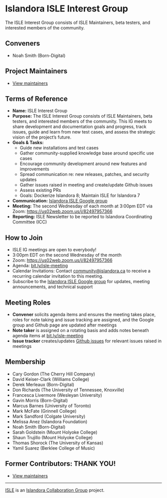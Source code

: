 # Islandora ISLE Interest Group
The ISLE Interest Group consists of ISLE Maintainers, beta testers, and interested members of the community. 

## Conveners
* Noah Smith (Born-Digital) 

## Project Maintainers
* [View maintainers](https://github.com/Islandora-Collaboration-Group/ISLE#isle-project-maintainers)

## Terms of Reference
* **Name:** ISLE Interest Group
* **Purpose:** The ISLE Interest Group consists of ISLE Maintainers, beta testers, and interested members of the community. This IG meets to share development and documentation goals and progress, track issues, guide and learn from new test cases, and assess the strategic vision of the project’s future.
* **Goals & Tasks:**
  * Guide new installations and test cases
  * Gather community-supplied knowledge base around specific use cases
  * Encourage community development around new features and improvements
  * Spread communication re: new releases, patches, and security updates   
  * Gather issues raised in meeting and create/update Github issues
  * Assess existing PRs
  * Goals: Dockerize Islandora 8; Maintain ISLE for Islandora 7
* **Communication:** [Islandora ISLE Google group](https://groups.google.com/forum/#!forum/islandora-isle)
* **Meeting:** The second Wednesday of each month at 3:00pm EDT via Zoom: <https://us02web.zoom.us/j/82497957366>
* **Reporting:** ISLE Newsletter to be reported to Islandora Coordinating Committee (ICC)

## How to Join
* ISLE IG meetings are open to everybody!
* 3:00pm EDT on the second Wednesday of the month
* Zoom: <https://us02web.zoom.us/j/82497957366>
* Agenda: [bit.ly/isle-meeting](https://bit.ly/isle-meeting)
* Calendar Invitations: Contact community@islandora.ca to receive a recurring calendar invitation to this meeting.
* Subscribe to the [Islandora ISLE Google group](https://groups.google.com/forum/#!forum/islandora-isle) for updates, meeting announcements, and technical support

## Meeting Roles
* **Convener** solicits agenda items and ensures the meeting takes place, roles for note taking and issue tracking are assigned, and the Google group and Github page are updated after meetings
* **Note taker** is assigned on a rotating basis and adds notes beneath agenda items at [bit.ly/isle-meeting](https://bit.ly/isle-meeting)
* **Issue tracker** creates/updates [Github issues](https://github.com/Islandora-Collaboration-Group/ISLE/issues) for relevant issues raised in meetings

## Membership
* Cary Gordon (The Cherry Hill Company)
* David Keiser-Clark (Williams College)
* Derek Merleaux (Born-Digital)
* Don Richards (The University of Tennessee, Knoxville)
* Francesca Livermore (Wesleyan University)
* Gavin Morris (Born-Digital)
* Marcus Barnes (University of Toronto)
* Mark McFate (Grinnell College)
* Mark Sandford (Colgate University)
* Melissa Anez (Islandora Foundation)
* Noah Smith (Born-Digital)
* Sarah Goldstein (Mount Holyoke College)
* Shaun Trujillo (Mount Holyoke College)
* Thomas Shorock (The University of Kansas)
* Yamil Suarez (Berklee College of Music)

## Former Contributors: THANK YOU!
* [View maintainers](https://github.com/Islandora-Collaboration-Group/ISLE#former-contributors)

---
[ISLE](https://github.com/Islandora-Collaboration-Group/ISLE) is an [Islandora Collaboration Group](https://github.com/Islandora-Collaboration-Group) project.

